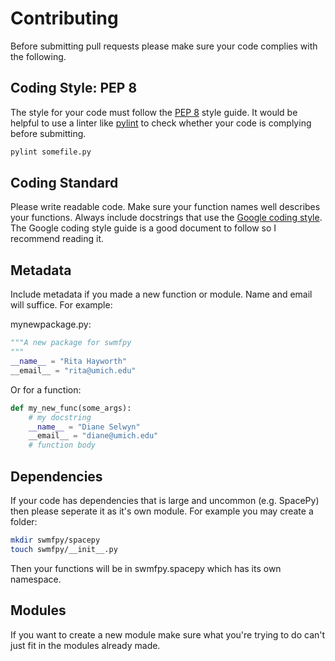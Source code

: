 Contributing
============

Before submitting pull requests please make sure your code complies with the following.

Coding Style: PEP 8
-------------------

The style for your code must follow the [PEP 8](https://www.python.org/dev/peps/pep-0008/) style guide. It would be helpful to use a linter like [pylint](https://pylint.org) to check whether your code is complying before submitting.

```bash
pylint somefile.py
```

Coding Standard
---------------

Please write readable code. Make sure your function names well describes your functions. Always include docstrings that use the [Google coding style](http://google.github.io/styleguide/pyguide.html#381-docstrings). The Google coding style guide is a good document to follow so I recommend reading it.

Metadata
--------

Include metadata if you made a new function or module. Name and email will suffice. For example:

mynewpackage.py:

```python
"""A new package for swmfpy
"""
__name__ = "Rita Hayworth"
__email__ = "rita@umich.edu"
```

Or for a function:
```python
def my_new_func(some_args):
    # my docstring
    __name__ = "Diane Selwyn"
    __email__ = "diane@umich.edu"
    # function body
```

Dependencies
------------

If your code has dependencies that is large and uncommon (e.g. SpacePy) then please seperate it as it's own module. For example you may create a folder:

```bash
mkdir swmfpy/spacepy
touch swmfpy/__init__.py
```

Then your functions will be in swmfpy.spacepy which has its own namespace.

Modules
-------

If you want to create a new module make sure what you're trying to do can't just fit in the modules already made.
